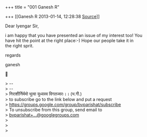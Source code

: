 +++
title = "001 Ganesh R"

+++
[[Ganesh R	2013-01-14, 12:28:38 [Source](https://groups.google.com/g/bvparishat/c/y_D0ZSnuk-g)]]



Dear Iyengar Sir,  
  
i am happy that you have presented an issue of my interest too! You  
have hit the point at the right place:-) Hope our people take it in  
the right sprit.  
  
regards  
  
ganesh  



\> --  
\> --  
\> निराशीर्निर्ममो भूत्वा युध्यस्व विगतज्वरः।। (भ.गी.)  
\> to subscribe go to the link below and put a request  
\> <https://groups.google.com/group/bvparishat/subscribe>  
\> To unsubscribe from this group, send email to  
\> [bvparishat+...@googlegroups.com]()  
\>  
\>  
\>  

